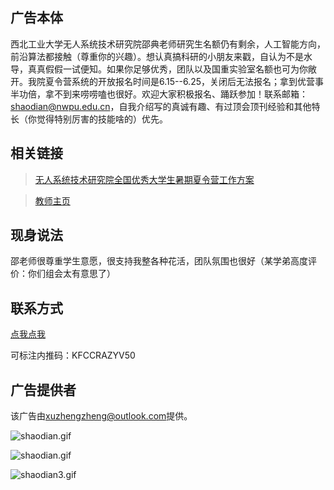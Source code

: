 ## 广告本体

西北工业大学无人系统技术研究院邵典老师研究生名额仍有剩余，人工智能方向，前沿算法都接触（尊重你的兴趣）。想认真搞科研的小朋友来戳，自认为不是水导，真真假假一试便知。如果你足够优秀，团队以及国重实验室名额也可为你敞开。我院夏令营系统的开放报名时间是6.15--6.25，关闭后无法报名；拿到优营事半功倍，拿不到来唠唠嗑也很好。欢迎大家积极报名、踊跃参加！联系邮箱：shaodian@nwpu.edu.cn，自我介绍写的真诚有趣、有过顶会顶刊经验和其他特长（你觉得特别厉害的技能啥的）优先。

## 相关链接

> [无人系统技术研究院全国优秀大学生暑期夏令营工作方案](https://wurenxitong.nwpu.edu.cn/info/1108/7238.htm)

> [教师主页](https://teacher.nwpu.edu.cn/shaodian.html)

## 现身说法

邵老师很尊重学生意愿，很支持我整各种花活，团队氛围也很好（某学弟高度评价：你们组会太有意思了）

## 联系方式

[点我点我](mailto:shaodian@nwpu.edu.cn)

可标注内推码：KFCCRAZYV50

## 广告提供者

该广告由[xuzhengzheng@outlook.com](mailto:xuzhengzheng@outlook.com)提供。

![shaodian.gif](https://s2.loli.net/2024/06/16/WbaeNMdwVJQCz98.gif)

![shaodian.gif](https://s2.loli.net/2024/06/16/tWjyOluHEIofz9U.gif)

![shaodian3.gif](https://s2.loli.net/2024/06/16/yoGcdu6IN3RMZ2Y.gif)

